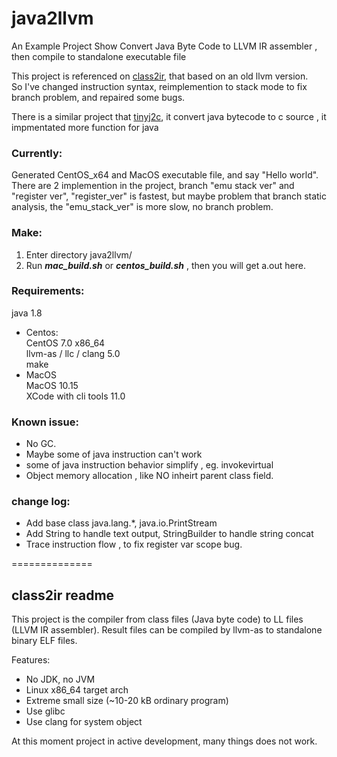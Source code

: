 
# java2llvm

An Example Project Show Convert Java Byte Code to LLVM IR assembler , then compile to standalone executable file   

This project is referenced on [class2ir](https://github.com/MParygin/class2ir), that based on an old llvm version.   
So I've changed instruction syntax, reimplemention to stack mode to fix branch problem, and repaired some bugs.   

There is a similar project that [tinyj2c](https://github.com/digitalgust/tinyj2c), it convert java bytecode to c source , it impmentated more function for java    

### Currently:
Generated CentOS_x64 and MacOS executable file, and say "Hello world".    
There are 2 implemention in the project, branch "emu stack ver" and "register ver", "register_ver" is fastest, but maybe problem that  branch static analysis, the "emu_stack_ver" is more slow, no branch problem.

### Make:
1. Enter directory java2llvm/   
2. Run ***mac_build.sh*** or ***centos_build.sh*** , then you will get a.out here.   

### Requirements:
 java 1.8    
* Centos:    
  CentOS 7.0 x86_64    
  llvm-as / llc / clang  5.0    
  make    
* MacOS    
  MacOS 10.15       
  XCode with cli tools 11.0     


### Known issue:
* No GC.   
* Maybe some of java instruction can't work   
* some of java instruction behavior simplify , eg. invokevirtual      
* Object memory allocation , like NO inheirt parent class field.     

### change log:
* Add base class java.lang.*, java.io.PrintStream   
* Add String to handle text output, StringBuilder to handle string concat   
* Trace instruction flow , to fix register var scope bug.   




==============
## class2ir readme

This project is the compiler from class files (Java byte code) to LL files (LLVM IR assembler).
Result files can be compiled by llvm-as to standalone binary ELF files.

Features:

* No JDK, no JVM
* Linux x86_64 target arch
* Extreme small size (~10-20 kB ordinary program)
* Use glibc
* Use clang for system object

At this moment project in active development, many things does not work.
